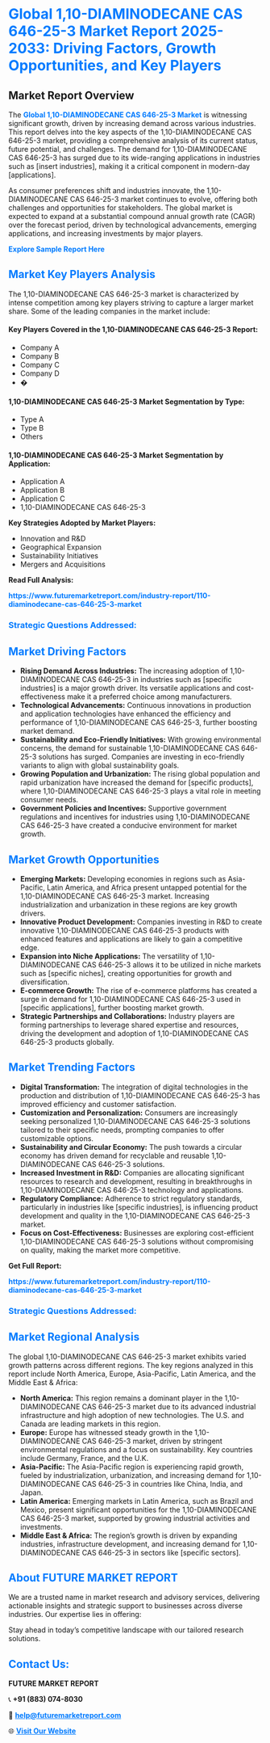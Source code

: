 <h1 style="color: #007BFF;">Global 1,10-DIAMINODECANE CAS 646-25-3 Market Report 2025-2033: Driving Factors, Growth Opportunities, and Key Players</h1>

<section id="overview">
<h2>Market Report Overview</h2>
<p>The <a href="https://www.futuremarketreport.com/industry-report/110-diaminodecane-cas-646-25-3-market" style="color: #007BFF; text-decoration: none;"><strong>Global 1,10-DIAMINODECANE CAS 646-25-3 Market</strong></a> is witnessing significant growth, driven by increasing demand across various industries. This report delves into the key aspects of the 1,10-DIAMINODECANE CAS 646-25-3 market, providing a comprehensive analysis of its current status, future potential, and challenges. The demand for 1,10-DIAMINODECANE CAS 646-25-3 has surged due to its wide-ranging applications in industries such as [insert industries], making it a critical component in modern-day [applications].</p>
<p>As consumer preferences shift and industries innovate, the 1,10-DIAMINODECANE CAS 646-25-3 market continues to evolve, offering both challenges and opportunities for stakeholders. The global market is expected to expand at a substantial compound annual growth rate (CAGR) over the forecast period, driven by technological advancements, emerging applications, and increasing investments by major players.</p>
</section>

<section id="overview">
<p><a href="https://www.futuremarketreport.com/request-sample/reportId=119122" style="color: #007BFF; text-decoration: none;"><strong>Explore Sample Report Here</strong></a></p>
</section>

<section id="key-players">
<h2 style="color: #007BFF;">Market Key Players Analysis</h2>
<p>The 1,10-DIAMINODECANE CAS 646-25-3 market is characterized by intense competition among key players striving to capture a larger market share. Some of the leading companies in the market include:</p>
<h4>Key Players Covered in the 1,10-DIAMINODECANE CAS 646-25-3 Report:</h4>
<ul><li>Company A</li><li>Company B</li><li>Company C</li><li>Company D</li><li>�</li></ul>
<h4>1,10-DIAMINODECANE CAS 646-25-3 Market Segmentation by Type:</h4>
<ul><li>Type A</li><li>Type B</li><li>Others</li></ul>

<h4>1,10-DIAMINODECANE CAS 646-25-3 Market Segmentation by Application:</h4>
<ul><li>Application A</li><li>Application B</li><li>Application C</li><li>1,10-DIAMINODECANE CAS 646-25-3</li></ul>
<p><strong>Key Strategies Adopted by Market Players:</strong></p>
<ul>
<li>Innovation and R&D</li>
<li>Geographical Expansion</li>
<li>Sustainability Initiatives</li>
<li>Mergers and Acquisitions</li>
</ul>
</section>

<section>
<p><strong>Read Full Analysis: </strong></p><a href="https://www.futuremarketreport.com/industry-report/110-diaminodecane-cas-646-25-3-market" style="color: #007BFF; text-decoration: none;"><strong>https://www.futuremarketreport.com/industry-report/110-diaminodecane-cas-646-25-3-market</strong></a>
<h3 style="color: #007BFF;">Strategic Questions Addressed:</h3>
</section>

<section id="driving-factors">
<h2 style="color: #007BFF;">Market Driving Factors</h2>
<ul>
<li><strong>Rising Demand Across Industries:</strong> The increasing adoption of 1,10-DIAMINODECANE CAS 646-25-3 in industries such as [specific industries] is a major growth driver. Its versatile applications and cost-effectiveness make it a preferred choice among manufacturers.</li>
<li><strong>Technological Advancements:</strong> Continuous innovations in production and application technologies have enhanced the efficiency and performance of 1,10-DIAMINODECANE CAS 646-25-3, further boosting market demand.</li>
<li><strong>Sustainability and Eco-Friendly Initiatives:</strong> With growing environmental concerns, the demand for sustainable 1,10-DIAMINODECANE CAS 646-25-3 solutions has surged. Companies are investing in eco-friendly variants to align with global sustainability goals.</li>
<li><strong>Growing Population and Urbanization:</strong> The rising global population and rapid urbanization have increased the demand for [specific products], where 1,10-DIAMINODECANE CAS 646-25-3 plays a vital role in meeting consumer needs.</li>
<li><strong>Government Policies and Incentives:</strong> Supportive government regulations and incentives for industries using 1,10-DIAMINODECANE CAS 646-25-3 have created a conducive environment for market growth.</li>
</ul>
</section>

<section id="growth-opportunities">
<h2 style="color: #007BFF;">Market Growth Opportunities</h2>
<ul>
<li><strong>Emerging Markets:</strong> Developing economies in regions such as Asia-Pacific, Latin America, and Africa present untapped potential for the 1,10-DIAMINODECANE CAS 646-25-3 market. Increasing industrialization and urbanization in these regions are key growth drivers.</li>
<li><strong>Innovative Product Development:</strong> Companies investing in R&D to create innovative 1,10-DIAMINODECANE CAS 646-25-3 products with enhanced features and applications are likely to gain a competitive edge.</li>
<li><strong>Expansion into Niche Applications:</strong> The versatility of 1,10-DIAMINODECANE CAS 646-25-3 allows it to be utilized in niche markets such as [specific niches], creating opportunities for growth and diversification.</li>
<li><strong>E-commerce Growth:</strong> The rise of e-commerce platforms has created a surge in demand for 1,10-DIAMINODECANE CAS 646-25-3 used in [specific applications], further boosting market growth.</li>
<li><strong>Strategic Partnerships and Collaborations:</strong> Industry players are forming partnerships to leverage shared expertise and resources, driving the development and adoption of 1,10-DIAMINODECANE CAS 646-25-3 products globally.</li>
</ul>
</section>

<section id="trending-factors">
<h2 style="color: #007BFF;">Market Trending Factors</h2>
<ul>
<li><strong>Digital Transformation:</strong> The integration of digital technologies in the production and distribution of 1,10-DIAMINODECANE CAS 646-25-3 has improved efficiency and customer satisfaction.</li>
<li><strong>Customization and Personalization:</strong> Consumers are increasingly seeking personalized 1,10-DIAMINODECANE CAS 646-25-3 solutions tailored to their specific needs, prompting companies to offer customizable options.</li>
<li><strong>Sustainability and Circular Economy:</strong> The push towards a circular economy has driven demand for recyclable and reusable 1,10-DIAMINODECANE CAS 646-25-3 solutions.</li>
<li><strong>Increased Investment in R&D:</strong> Companies are allocating significant resources to research and development, resulting in breakthroughs in 1,10-DIAMINODECANE CAS 646-25-3 technology and applications.</li>
<li><strong>Regulatory Compliance:</strong> Adherence to strict regulatory standards, particularly in industries like [specific industries], is influencing product development and quality in the 1,10-DIAMINODECANE CAS 646-25-3 market.</li>
<li><strong>Focus on Cost-Effectiveness:</strong> Businesses are exploring cost-efficient 1,10-DIAMINODECANE CAS 646-25-3 solutions without compromising on quality, making the market more competitive.</li>
</ul>
</section>

<section>
<p><strong>Get Full Report: </strong></p><a href="https://www.futuremarketreport.com/industry-report/110-diaminodecane-cas-646-25-3-market" style="color: #007BFF; text-decoration: none;"><strong>https://www.futuremarketreport.com/industry-report/110-diaminodecane-cas-646-25-3-market</strong></a>
<h3 style="color: #007BFF;">Strategic Questions Addressed:</h3>
</section>


<section id="regional-analysis">
<h2 style="color: #007BFF;">Market Regional Analysis</h2>
<p>The global 1,10-DIAMINODECANE CAS 646-25-3 market exhibits varied growth patterns across different regions. The key regions analyzed in this report include North America, Europe, Asia-Pacific, Latin America, and the Middle East & Africa:</p>
<ul>
<li><strong>North America:</strong> This region remains a dominant player in the 1,10-DIAMINODECANE CAS 646-25-3 market due to its advanced industrial infrastructure and high adoption of new technologies. The U.S. and Canada are leading markets in this region.</li>
<li><strong>Europe:</strong> Europe has witnessed steady growth in the 1,10-DIAMINODECANE CAS 646-25-3 market, driven by stringent environmental regulations and a focus on sustainability. Key countries include Germany, France, and the U.K.</li>
<li><strong>Asia-Pacific:</strong> The Asia-Pacific region is experiencing rapid growth, fueled by industrialization, urbanization, and increasing demand for 1,10-DIAMINODECANE CAS 646-25-3 in countries like China, India, and Japan.</li>
<li><strong>Latin America:</strong> Emerging markets in Latin America, such as Brazil and Mexico, present significant opportunities for the 1,10-DIAMINODECANE CAS 646-25-3 market, supported by growing industrial activities and investments.</li>
<li><strong>Middle East & Africa:</strong> The region’s growth is driven by expanding industries, infrastructure development, and increasing demand for 1,10-DIAMINODECANE CAS 646-25-3 in sectors like [specific sectors].</li>
</ul>
</section>

<footer>
<h2 style="color: #007BFF;">About FUTURE MARKET REPORT</h2>
<p>We are a trusted name in market research and advisory services, delivering actionable insights and strategic support to businesses across diverse industries. Our expertise lies in offering:</p>

<p>Stay ahead in today’s competitive landscape with our tailored research solutions.</p>

<h2 style="color: #007BFF;">Contact Us:</h2>
<p><strong>FUTURE MARKET REPORT</strong></p>
<p>📞 <strong>+91 (883) 074-8030</strong></p>
<p>📧 <strong><a href="mailto:help@futuremarketreport.com" style="color: #007BFF;">help@futuremarketreport.com</a></strong></p>
<p>🌐 <strong><a href="https://www.futuremarketreport.com/" style="color: #007BFF;">Visit Our Website</a></strong></p>
</footer>